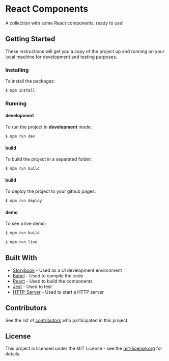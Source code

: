 # React Components

A collection with some React components, ready to use!

## Getting Started

These instructions will get you a copy of the project up and running on your local machine for development and testing purposes.

### Installing

To install the packages:

```sh
$ npm install
```

### Running

#### development

To run the project in **development** mode:

```sh
$ npm run dev
```

#### build

To build the project in a separated folder:

```sh
$ npm run build
```

#### build

To deploy the project to your github pages:

```sh
$ npm run deploy
```

#### demo

To see a live demo:

```sh
$ npm run build
```

```sh
$ npm run live
```

## Built With

* [Storybook](https://storybook.js.org/) - Used as a UI development environment
* [Babel](https://babeljs.io/) - Used to compile the code
* [React](https://reactjs.org/) - Used to build the components
* [Jest](https://facebook.github.io/jest/) - Used to test
* [HTTP-Server](https://www.npmjs.com/package/http-server) - Used to start a HTTP server

## Contributors

See the list of [contributors](https://github.com/thulioph/react-components/contributors) who participated in this project.

## License

This project is licensed under the MIT License - see the [mit-license.org](https://thulioph.mit-license.org/) for details.